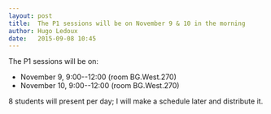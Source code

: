```yaml
---
layout: post
title:  The P1 sessions will be on November 9 & 10 in the morning
author: Hugo Ledoux
date:   2015-09-08 10:45
---
```


The P1 sessions will be on:

  - November 9, 9:00--12:00 (room BG.West.270)
  - November 10, 9:00--12:00 (room BG.West.270)

8 students will present per day; I will make a schedule later and distribute it.










